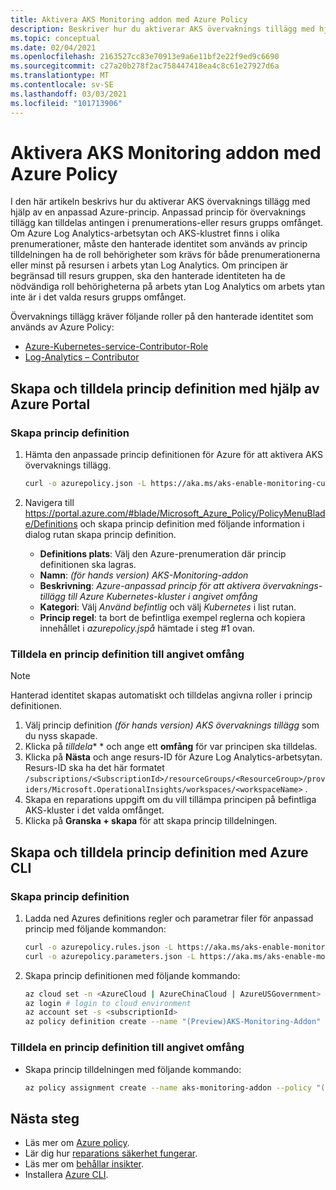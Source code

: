 ```yaml
---
title: Aktivera AKS Monitoring addon med Azure Policy
description: Beskriver hur du aktiverar AKS övervaknings tillägg med hjälp av en anpassad Azure-princip.
ms.topic: conceptual
ms.date: 02/04/2021
ms.openlocfilehash: 2163527cc83e70913e9a6e11bf2e22f9ed9c6690
ms.sourcegitcommit: c27a20b278f2ac758447418ea4c8c61e27927d6a
ms.translationtype: MT
ms.contentlocale: sv-SE
ms.lasthandoff: 03/03/2021
ms.locfileid: "101713906"
---
```

# <a name="enable-aks-monitoring-addon-using-azure-policy"></a>Aktivera AKS Monitoring addon med Azure Policy
I den här artikeln beskrivs hur du aktiverar AKS övervaknings tillägg med hjälp av en anpassad Azure-princip. Anpassad princip för övervaknings tillägg kan tilldelas antingen i prenumerations-eller resurs grupps omfånget. Om Azure Log Analytics-arbetsytan och AKS-klustret finns i olika prenumerationer, måste den hanterade identitet som används av princip tilldelningen ha de roll behörigheter som krävs för både prenumerationerna eller minst på resursen i arbets ytan Log Analytics. Om principen är begränsad till resurs gruppen, ska den hanterade identiteten ha de nödvändiga roll behörigheterna på arbets ytan Log Analytics om arbets ytan inte är i det valda resurs grupps omfånget.

Övervaknings tillägg kräver följande roller på den hanterade identitet som används av Azure Policy:

 - [Azure-Kubernetes-service-Contributor-Role](../../role-based-access-control/built-in-roles.md#azure-kubernetes-service-contributor-role)
 - [Log-Analytics – Contributor](../../role-based-access-control/built-in-roles.md#log-analytics-contributor)

## <a name="create-and-assign-policy-definition-using-azure-portal"></a>Skapa och tilldela princip definition med hjälp av Azure Portal

### <a name="create-policy-definition"></a>Skapa princip definition

1. Hämta den anpassade princip definitionen för Azure för att aktivera AKS övervaknings tillägg.
 
    ``` sh
    curl -o azurepolicy.json -L https://aka.ms/aks-enable-monitoring-custom-policy
    ```

3. Navigera till https://portal.azure.com/#blade/Microsoft_Azure_Policy/PolicyMenuBlade/Definitions och skapa princip definition med följande information i dialog rutan skapa princip definition.
 
    - **Definitions plats**: Välj den Azure-prenumeration där princip definitionen ska lagras.
    - **Namn**: *(för hands version) AKS-Monitoring-addon*
    - **Beskrivning**: *Azure-anpassad princip för att aktivera övervaknings-tillägg till Azure Kubernetes-kluster i angivet omfång*
    - **Kategori**: Välj *Använd befintlig* och välj *Kubernetes* i list rutan.
    - **Princip regel**: ta bort de befintliga exempel reglerna och kopiera innehållet i *azurepolicy.jspå* hämtade i steg #1 ovan.

### <a name="assign-policy-definition-to-specified-scope"></a>Tilldela en princip definition till angivet omfång

> [!NOTE]
>  Hanterad identitet skapas automatiskt och tilldelas angivna roller i princip definitionen.

1. Välj princip definition *(för hands version) AKS övervaknings tillägg* som du nyss skapade.
4. Klicka på *tilldela** * och ange ett **omfång** för var principen ska tilldelas. 
5. Klicka på **Nästa** och ange resurs-ID för Azure Log Analytics-arbetsytan. Resurs-ID ska ha det här formatet `/subscriptions/<SubscriptionId>/resourceGroups/<ResourceGroup>/providers/Microsoft.OperationalInsights/workspaces/<workspaceName>` .
6. Skapa en reparations uppgift om du vill tillämpa principen på befintliga AKS-kluster i det valda omfånget.
7. Klicka på **Granska + skapa** för att skapa princip tilldelningen.
   
## <a name="create-and-assign-policy-definition-using-azure-cli"></a>Skapa och tilldela princip definition med Azure CLI

### <a name="create-policy-definition"></a>Skapa princip definition

1. Ladda ned Azures definitions regler och parametrar filer för anpassad princip med följande kommandon:

    ``` sh
    curl -o azurepolicy.rules.json -L https://aka.ms/aks-enable-monitoring-custom-policy-rules
    curl -o azurepolicy.parameters.json -L https://aka.ms/aks-enable-monitoring-custom-policy-parameters
    ```

2. Skapa princip definitionen med följande kommando:

    ``` sh
    az cloud set -n <AzureCloud | AzureChinaCloud | AzureUSGovernment> # set the Azure cloud
    az login # login to cloud environment 
    az account set -s <subscriptionId>
    az policy definition create --name "(Preview)AKS-Monitoring-Addon" --display-name "(Preview)AKS-Monitoring-Addon" --mode Indexed --metadata version=1.0.0 category=Kubernetes --rules azurepolicy.rules.json --params azurepolicy.parameters.json
    ```

### <a name="assign-policy-definition-to-specified-scope"></a>Tilldela en princip definition till angivet omfång

- Skapa princip tilldelningen med följande kommando:

    ``` sh
    az policy assignment create --name aks-monitoring-addon --policy "(Preview)AKS-Monitoring-Addon" --assign-identity --identity-scope /subscriptions/<subscriptionId> --role Contributor --scope /subscriptions/<subscriptionId> --location <locatio> --role Contributor --scope /subscriptions/<subscriptionId> -p "{ \"workspaceResourceId\": { \"value\":  \"/subscriptions/<subscriptionId>/resourcegroups/<resourceGroupName>/providers/microsoft.operationalinsights/workspaces/<workspaceName>\" } }"
    ```

## <a name="next-steps"></a>Nästa steg

- Läs mer om [Azure policy](../../governance/policy/overview.md).
- Lär dig hur [reparations säkerhet fungerar](../../governance/policy/how-to/remediate-resources.md#how-remediation-security-works).
- Läs mer om [behållar insikter](./container-insights-overview.md).
- Installera [Azure CLI](/cli/azure/install-azure-cli).